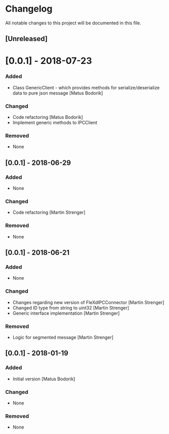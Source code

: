 # Changelog
All notable changes to this project will be documented in this file.

## [Unreleased]
# [0.0.1] - 2018-07-23
### Added
- Class GenericClient - which provides methods for serialize/deserialize data to pure json message [Matus Bodorik]

### Changed
- Code refactoring [Matus Bodorik]
- Implement generic methods to IPCClient

### Removed
- None


## [0.0.1] - 2018-06-29
### Added
- None

### Changed
- Code refactoring [Martin Strenger]

### Removed
- None

## [0.0.1] - 2018-06-21
### Added
- None

### Changed
- Changes regarding new version of FleXdIPCConnector [Martin Strenger]
- Changed ID type from string to uint32 [Martin Strenger]
- Generic interface implementation [Martin Strenger]

### Removed
- Logic for segmented message [Martin Strenger]

## [0.0.1] - 2018-01-19
### Added
- Initial version [Matus Bodorik]

### Changed
- None

### Removed
- None
